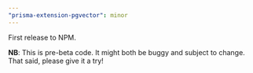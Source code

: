 ```yaml
---
"prisma-extension-pgvector": minor
---
```


First release to NPM.

**NB**: This is pre-beta code. It might both be buggy and subject to change.
That said, please give it a try!
